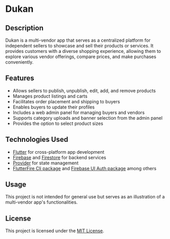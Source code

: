 # Dukan

## Description
Dukan is a multi-vendor app that serves as a centralized platform for independent sellers to showcase and sell their products or services. It provides customers with a diverse shopping experience, allowing them to explore various vendor offerings, compare prices, and make purchases conveniently.

## Features
- Allows sellers to publish, unpublish, edit, add, and remove products
- Manages product listings and carts
- Facilitates order placement and shipping to buyers
- Enables buyers to update their profiles
- Includes a web admin panel for managing buyers and vendors
- Supports category uploads and banner selection from the admin panel
- Provides the option to select product sizes

## Technologies Used
- [Flutter](link-to-flutter) for cross-platform app development
- [Firebase](link-to-firebase) and [Firestore](link-to-firestore) for backend services
- [Provider](link-to-provider) for state management
- [FlutterFire Cli package](link-to-flutterfire-cli) and [Firebase UI Auth package](link-to-firebase-ui-auth) among others

## Usage
This project is not intended for general use but serves as an illustration of a multi-vendor app's functionalities.

## License
This project is licensed under the [MIT License](link-to-license-file).
